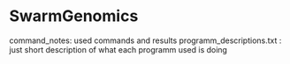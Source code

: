 # SwarmGenomics

command_notes: used commands and results
programm_descriptions.txt : just short description of what each programm used is doing
